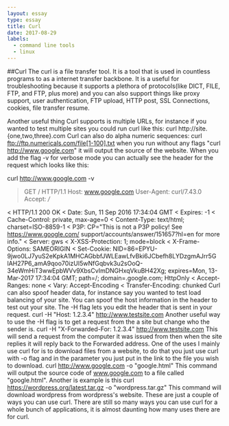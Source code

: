 ```yaml
---
layout: essay
type: essay
title: Curl
date: 2017-08-29
labels:
  - command line tools
  - linux
---
```


##Curl
The curl is a file transfer tool. It is a tool that is used in
countless programs to as a internet transfer backbone. It is a useful
for troubleshooting because it supports a plethora of protocols(like
DICT, FILE, FTP, and FTP, plus more) and you can also support things
like proxy support, user authentication, FTP upload, HTTP post, SSL
Connections, cookies, file transfer resume.

Another useful thing Curl supports is multiple URLs, for instance if
you wanted to test multiple sites you could run curl like this:
curl http://site.{one,two,three}.com
Curl can also do alpha numeric sequences:
curl ftp://ftp.numericals.com/file[1-100].txt
when you run without any flags "curl http://www.google.com" it will
output the source of the website. When you add the flag -v for verbose
mode you can actually see the header for the request which looks like
this:

  curl http://www.google.com -v
  > GET / HTTP/1.1
  > Host: www.google.com
  > User-Agent: curl/7.43.0
  > Accept: */*
  >
  < HTTP/1.1 200 OK
  < Date: Sun, 11 Sep 2016 17:34:04 GMT
  < Expires: -1
  < Cache-Control: private, max-age=0
  < Content-Type: text/html; charset=ISO-8859-1
  < P3P: CP="This is not a P3P policy! See https://www.google.com/
  support/accounts/answer/151657?hl=en for more info."
  < Server: gws
  < X-XSS-Protection: 1; mode=block
  < X-Frame-Options: SAMEORIGIN
  < Set-Cookie:
  NID=86=EPYU-9jwo0LJ7yuS2eKpkA1MHCAGbbfJWLEawLfvBki6JCbefh8LYDzgmAJrr5G
  lAH27P6_amA9qoo70izUI5wNfGqbvk3u2sOoQ-
  34eWmHiT3wwEpbWVv9XbsCvImDNGHxqVkuBH42Xg; expires=Mon, 13-
  Mar-2017 17:34:04 GMT; path=/; domain=.google.com; HttpOnly
  < Accept-Ranges: none
  < Vary: Accept-Encoding
  < Transfer-Encoding: chunked
  Curl can also spoof header data, for instance say you wanted to test
  load balancing of your site. You can spoof the host information in
  the header to test out your site. The -H flag lets you edit the header
  that is sent in your request.
  curl -H "Host: 1.2.3.4" http://www.testsite.com
  Another useful way to use the -H flag is to get a request from the a
  site but change who the sender is.
  curl -H "X-Forwarded-For: 1.2.3.4" http://www.testsite.com
  This will send a request from the computer it was issued from then
  when the site replies it will reply back to the Forwarded address.
  One of the uses I mainly use curl for is to download files from a
  website, to do that you just use curl with -o flag and in the
  parameter you just put in the link to the file you wish to download.
  curl http://www.google.com -o "google.html"
  This command will output the source code of www.google.com to a file
  called "google.html".
  Another is example is this
  curl https://wordpress.org/latest.tar.gz -o "wordpress.tar.gz"
  This command will download wordpress from wordpress's website.
  These are just a couple of ways you can use curl. There are still so
  many ways you can use curl for a whole bunch of applications, it is
  almost daunting how many uses there are for curl.
